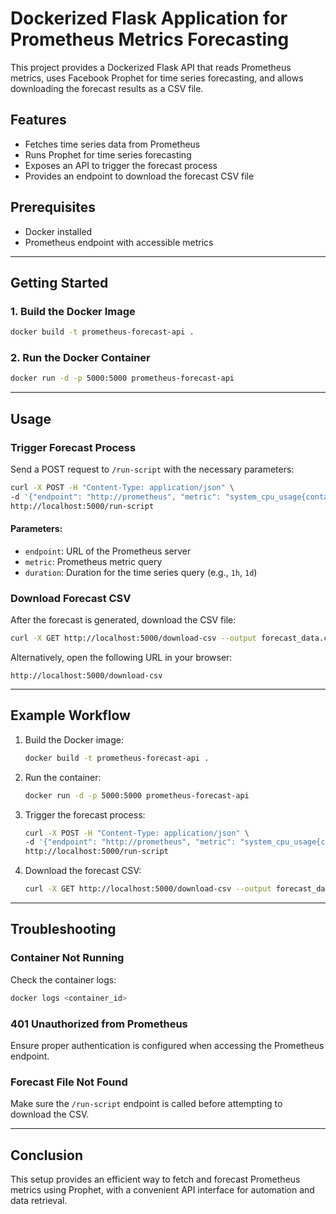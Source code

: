 # Dockerized Flask Application for Prometheus Metrics Forecasting

This project provides a Dockerized Flask API that reads Prometheus metrics, uses Facebook Prophet for time series forecasting, and allows downloading the forecast results as a CSV file.

## Features
- Fetches time series data from Prometheus
- Runs Prophet for time series forecasting
- Exposes an API to trigger the forecast process
- Provides an endpoint to download the forecast CSV file

## Prerequisites
- Docker installed
- Prometheus endpoint with accessible metrics

---

## Getting Started

### **1. Build the Docker Image**

```bash
docker build -t prometheus-forecast-api .
```

### **2. Run the Docker Container**

```bash
docker run -d -p 5000:5000 prometheus-forecast-api
```

---

## Usage

### **Trigger Forecast Process**

Send a POST request to `/run-script` with the necessary parameters:

```bash
curl -X POST -H "Content-Type: application/json" \
-d '{"endpoint": "http://prometheus", "metric": "system_cpu_usage{container=\"otc-container\",service=\"otel-daemonset-collector\"}", "duration": "1h"}' \
http://localhost:5000/run-script
```

#### **Parameters:**
- `endpoint`: URL of the Prometheus server
- `metric`: Prometheus metric query
- `duration`: Duration for the time series query (e.g., `1h`, `1d`)

### **Download Forecast CSV**

After the forecast is generated, download the CSV file:

```bash
curl -X GET http://localhost:5000/download-csv --output forecast_data.csv
```

Alternatively, open the following URL in your browser:

```
http://localhost:5000/download-csv
```

---

## Example Workflow

1. Build the Docker image:
   ```bash
   docker build -t prometheus-forecast-api .
   ```
2. Run the container:
   ```bash
   docker run -d -p 5000:5000 prometheus-forecast-api
   ```
3. Trigger the forecast process:
   ```bash
   curl -X POST -H "Content-Type: application/json" \
   -d '{"endpoint": "http://prometheus", "metric": "system_cpu_usage{container=\"otc-container\",service=\"otel-daemonset-collector\"}", "duration": "1h"}' \
   http://localhost:5000/run-script
   ```
4. Download the forecast CSV:
   ```bash
   curl -X GET http://localhost:5000/download-csv --output forecast_data.csv
   ```

---

## Troubleshooting

### **Container Not Running**
Check the container logs:
```bash
docker logs <container_id>
```

### **401 Unauthorized from Prometheus**
Ensure proper authentication is configured when accessing the Prometheus endpoint.

### **Forecast File Not Found**
Make sure the `/run-script` endpoint is called before attempting to download the CSV.

---

## Conclusion
This setup provides an efficient way to fetch and forecast Prometheus metrics using Prophet, with a convenient API interface for automation and data retrieval.

